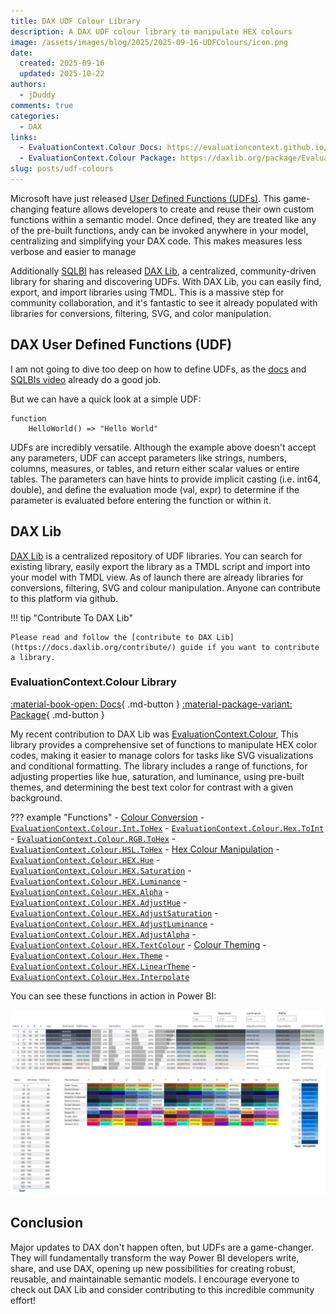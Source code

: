 ```yaml
---
title: DAX UDF Colour Library
description: A DAX UDF colour library to manipulate HEX colours
image: /assets/images/blog/2025/2025-09-16-UDFColours/icon.png
date:
  created: 2025-09-16
  updated: 2025-10-22
authors:
  - jDuddy
comments: true
categories:
  - DAX
links:
  - EvaluationContext.Colour Docs: https://evaluationcontext.github.io/EvaluationContext.Colour/
  - EvaluationContext.Colour Package: https://daxlib.org/package/EvaluationContext.Colour/
slug: posts/udf-colours
---
```


Microsoft have just released [User Defined Functions (UDFs)](https://learn.microsoft.com/en-us/dax/best-practices/dax-user-defined-functions). This game-changing feature allows developers to create and reuse their own custom functions within a semantic model. Once defined, they are treated like any of the pre-built functions, andy can be invoked anywhere in your model, centralizing and simplifying your DAX code. This makes measures less verbose and easier to manage

Additionally [SQLBI](https://www.sqlbi.com/) has released [DAX Lib](https://daxlib.org/), a centralized, community-driven library for sharing and discovering UDFs. With DAX Lib, you can easily find, export, and import libraries using TMDL. This is a massive step for community collaboration, and it's fantastic to see it already populated with libraries for conversions, filtering, SVG, and color manipulation.

## DAX User Defined Functions (UDF)

I am not going to dive too deep on how to define UDFs, as the [docs](https://learn.microsoft.com/en-us/dax/best-practices/dax-user-defined-functions) and [SQLBIs video](https://www.youtube.com/watch?v=60jUmTxpxbw) already do a good job. 

But we can have a quick look at a simple UDF:

```dax
function
    HelloWorld() => "Hello World"
```

UDFs are incredibly versatile. Although the example above doesn't accept any parameters, UDF can accept parameters like strings, numbers, columns, measures, or tables, and return either scalar values or entire tables. The parameters can have hints to provide implicit casting (i.e. int64, double), and define the evaluation mode (val, expr) to determine if the parameter is evaluated before entering the function or within it.

## DAX Lib

[DAX Lib](https://daxlib.org/) is a centralized repository of UDF libraries. You can search for existing library, easily export the library as a TMDL script and import into your model with TMDL view. As of launch there are already libraries for conversions, filtering, SVG and colour manipulation. Anyone can contribute to this platform via github. 

!!! tip "Contribute To DAX Lib"

    Please read and follow the [contribute to DAX Lib](https://docs.daxlib.org/contribute/) guide if you want to contribute a library.

### EvaluationContext.Colour Library

[:material-book-open: Docs](https://evaluationcontext.github.io/evaluationcontext.colour/){ .md-button }
[:material-package-variant: Package](https://daxlib.org/package/EvaluationContext.Colour/){ .md-button }

My recent contribution to DAX Lib was [EvaluationContext.Colour](https://daxlib.org/package/EvaluationContext.Colour/), This library provides a comprehensive set of functions to manipulate HEX color codes, making it easier to manage colors for tasks like SVG visualizations and conditional formatting. The library includes a range of functions, for adjusting properties like hue, saturation, and luminance, using pre-built themes, and determining the best text color for contrast with a given background.

??? example "Functions"
    - [Colour Conversion](https://evaluationcontext.github.io/EvaluationContext.Colour/docs/functions/conversion/)
        - [`EvaluationContext.Colour.Int.ToHex`](https://evaluationcontext.github.io/EvaluationContext.Colour/docs/functions/conversion/EvaluationContext.Colour.Int.ToHex/)
        - [`EvaluationContext.Colour.Hex.ToInt`](https://evaluationcontext.github.io/EvaluationContext.Colour/docs/functions/conversion/EvaluationContext.Colour.Hex.ToInt/)
        - [`EvaluationContext.Colour.RGB.ToHex`](https://evaluationcontext.github.io/EvaluationContext.Colour/docs/functions/conversion/EvaluationContext.Colour.RGB.ToHex/)
        - [`EvaluationContext.Colour.HSL.ToHex`](https://evaluationcontext.github.io/EvaluationContext.Colour/docs/functions/conversion/EvaluationContext.Colour.HSL.ToHex/)
    - [Hex Colour Manipulation](https://evaluationcontext.github.io/EvaluationContext.Colour/docs/functions/hex-manipulation/)
        - [`EvaluationContext.Colour.HEX.Hue`](https://evaluationcontext.github.io/EvaluationContext.Colour/docs/functions/hex-manipulation/EvaluationContext.Colour.Hex.Hue/)
        - [`EvaluationContext.Colour.HEX.Saturation`](https://evaluationcontext.github.io/EvaluationContext.Colour/docs/functions/hex-manipulation/EvaluationContext.Colour.Hex.Saturation/)
        - [`EvaluationContext.Colour.HEX.Luminance`](https://evaluationcontext.github.io/EvaluationContext.Colour/docs/functions/hex-manipulation/EvaluationContext.Colour.Hex.Luminance/)
        - [`EvaluationContext.Colour.HEX.Alpha`](https://evaluationcontext.github.io/EvaluationContext.Colour/docs/functions/hex-manipulation/EvaluationContext.Colour.Hex.Alpha/)
        - [`EvaluationContext.Colour.HEX.AdjustHue`](https://evaluationcontext.github.io/EvaluationContext.Colour/docs/functions/hex-manipulation/EvaluationContext.Colour.Hex.AdjustHue/)
        - [`EvaluationContext.Colour.HEX.AdjustSaturation`](https://evaluationcontext.github.io/EvaluationContext.Colour/docs/functions/hex-manipulation/EvaluationContext.Colour.Hex.AdjustSaturation/)
        - [`EvaluationContext.Colour.HEX.AdjustLuminance`](https://evaluationcontext.github.io/EvaluationContext.Colour/docs/functions/hex-manipulation/EvaluationContext.Colour.Hex.AdjustLuminance/)
        - [`EvaluationContext.Colour.HEX.AdjustAlpha`](https://evaluationcontext.github.io/EvaluationContext.Colour/docs/functions/hex-manipulation/EvaluationContext.Colour.Hex.AdjustAlpha/)
        - [`EvaluationContext.Colour.HEX.TextColour`](https://evaluationcontext.github.io/EvaluationContext.Colour/docs/functions/hex-manipulation/EvaluationContext.Colour.Hex.TextColour/)
    - [Colour Theming](https://evaluationcontext.github.io/EvaluationContext.Colour/docs/functions/theming/)
        - [`EvaluationContext.Colour.Hex.Theme`](https://evaluationcontext.github.io/EvaluationContext.Colour/docs/functions/theming/EvaluationContext.Colour.Hex.Theme/)
        - [`EvaluationContext.Colour.HEX.LinearTheme`](https://evaluationcontext.github.io/EvaluationContext.Colour/docs/functions/theming/EvaluationContext.Colour.Hex.LinearTheme/)
        - [`EvaluationContext.Colour.Hex.Interpolate`](https://evaluationcontext.github.io/EvaluationContext.Colour/docs/functions/theming/EvaluationContext.Colour.Hex.Interpolate/)

You can see these functions in action in Power BI:

![UDF in Action](UDFInPowerBI.png)

## Conclusion

Major updates to DAX don't happen often, but UDFs are a game-changer. They will fundamentally transform the way Power BI developers write, share, and use DAX, opening up new possibilities for creating robust, reusable, and maintainable semantic models. I encourage everyone to check out DAX Lib and consider contributing to this incredible community effort!